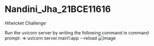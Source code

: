 # Nandini_Jha_21BCE11616

Hitwicket Challenge

Run the uvicorn server by writing the following command in command prompt:
=> uvicorn server.main1:app --reload
![image](https://github.com/user-attachments/assets/2002711c-84f4-4d0d-8b29-14e75daeca6b)
